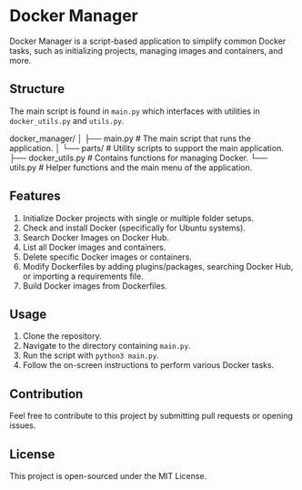 # Docker Manager

Docker Manager is a script-based application to simplify common Docker tasks, such as initializing projects, managing images and containers, and more.

## Structure

The main script is found in `main.py` which interfaces with utilities in `docker_utils.py` and `utils.py`.

docker_manager/
│
├── main.py # The main script that runs the application.
│
└── parts/ # Utility scripts to support the main application.
├── docker_utils.py # Contains functions for managing Docker.
└── utils.py # Helper functions and the main menu of the application.


## Features

1. Initialize Docker projects with single or multiple folder setups.
2. Check and install Docker (specifically for Ubuntu systems).
3. Search Docker Images on Docker Hub.
4. List all Docker images and containers.
5. Delete specific Docker images or containers.
6. Modify Dockerfiles by adding plugins/packages, searching Docker Hub, or importing a requirements file.
7. Build Docker images from Dockerfiles.

## Usage

1. Clone the repository.
2. Navigate to the directory containing `main.py`.
3. Run the script with `python3 main.py`.
4. Follow the on-screen instructions to perform various Docker tasks.


## Contribution

Feel free to contribute to this project by submitting pull requests or opening issues.

## License

This project is open-sourced under the MIT License.

